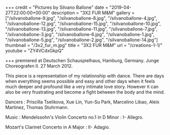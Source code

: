 +++
credit = "Pictures by Silvano Ballone"
date = "2019-04-27T22:00:00+00:00"
description = "3X2 FUR M&M"
gallery = ["/silvanoballone-9.jpg", "/silvanoballone-8.jpg", "/silvanoballone-4.jpg", "/silvanoballone-12.jpg", "/silvanoballone-15.jpg", "/silvanoballone-10.jpg", "/silvanoballone-13.jpg", "/silvanoballone-11.jpg", "/silvanoballone-7.jpg", "/silvanoballone-3.jpg", "/silvanoballone-6.jpg", "/silvanoballone-1.jpg", "/silvanoballone-5.jpg", "/silvanoballone-2.jpg", "/silvanoballone-14.jpg"]
thumbnail = "/3x2_fur_m.jpg"
title = "3X2 FUR M&M"
url = "/creations-1-1/"
youtube = "ZY4VCdxGkpQ"

+++
premiered at Deutschen Schauspielhaus, Hamburg, Germany. Junge Choreografen II. 27 March 2012.

This piece is a representation of my relationship with dance. There are days when everything seems possible and easy and other days when it feels much deeper and profound like a very intimate love story. However it can also be very frustrating and become a fight between the body and the mind.

Dancers : Priscilla Tselikova, Xue Lin, Yun-Su Park, Marcelino Libao, Aleix Martinez, Thomas Stuhrmann.

Music : Mendelssohn's Violin Concerto no.1 in D Minor : I- Allegro.

Mozart's Clarinet Concerto in A Major : II- Adagio.